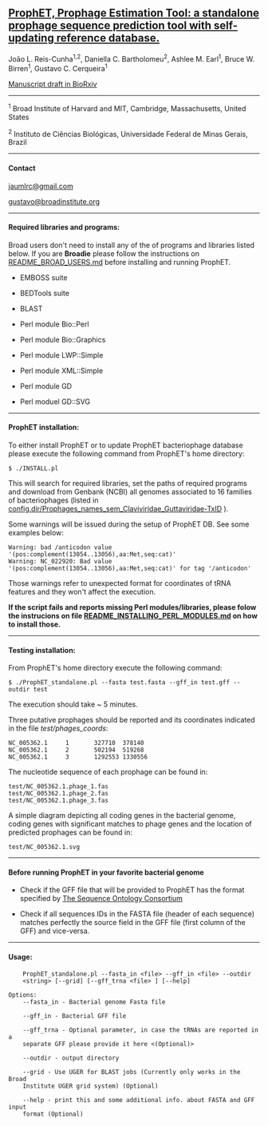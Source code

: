 
<a href="http://www.biorxiv.org/content/early/2017/08/16/176750"><h2>ProphET, Prophage Estimation Tool: a standalone prophage sequence prediction tool with self-updating reference database.</h2></a>

João L. Reis-Cunha<sup>1,2</sup>, Daniella C. Bartholomeu<sup>2</sup>, Ashlee M. Earl<sup>1</sup>,  Bruce W. Birren<sup>1</sup>, Gustavo C. Cerqueira<sup>1</sup>


<a href="http://www.biorxiv.org/content/early/2017/08/16/176750">Manuscript draft in BioRxiv</a>

------

<sup>1</sup> Broad Institute of Harvard and MIT, Cambridge, Massachusetts, United States

<sup>2</sup> Instituto de Ciências Biológicas, Universidade Federal de Minas Gerais, Brazil

------
<h4>Contact</h4>

<a href="mailto:jaumlrc@gmail.com">jaumlrc@gmail.com</a>

gustavo@broadinstitute.org

------
<h4>Required libraries and programs:</h4>

Broad users don't need to install any of the of programs and libraries listed below. If you are **Broadie** please follow the instructions on [README_BROAD_USERS.md](README_BROAD_USERS.md)  before installing and running ProphET.

* EMBOSS suite

* BEDTools suite

* BLAST

* Perl module Bio::Perl

* Perl module Bio::Graphics

* Perl module LWP::Simple

* Perl module XML::Simple

* Perl module GD

* Perl moduel GD::SVG



------
<h4>ProphET installation:</h4>

To either install ProphET or to update ProphET bacteriophage database please execute the following command from ProphET's home directory:
```
$ ./INSTALL.pl
```

This will search for required libraries, set the paths of required programs and download from Genbank (NCBI) all genomes associated to 16 families of bacteriophages
(listed in [config.dir/Prophages_names_sem_Claviviridae_Guttaviridae-TxID](config.dir/Prophages_names_sem_Claviviridae_Guttaviridae-TxID) ).


Some warnings will be issued during the setup of ProphET DB. See some examples below: 
```
Warning: bad /anticodon value '(pos:complement(13054..13056),aa:Met,seq:cat)'
Warning: NC_022920: Bad value '(pos:complement(13054..13056),aa:Met,seq:cat)' for tag '/anticodon'
```
Those warnings refer to unexpected format for coordinates of tRNA features and they won't affect the execution.


**If the script fails and reports missing Perl modules/libraries, please folow the instrucions on file  [README_INSTALLING_PERL_MODULES.md](README_INSTALLING_PERL_MODULES.md) on how to install those.**
 

------

<h4>Testing installation:</h4>

From ProphET's home directory execute the following command:
```
$ ./ProphET_standalone.pl --fasta test.fasta --gff_in test.gff --outdir test
```
The execution should take ~ 5 minutes.

Three putative prophages should be reported and its coordinates indicated in the file *test/phages_coords*:
```
NC_005362.1     1       327710  378140
NC_005362.1     2       502194  519268
NC_005362.1     3       1292553 1330556
```

The nucleotide sequence of each prophage can be found in:
```
test/NC_005362.1.phage_1.fas
test/NC_005362.1.phage_2.fas
test/NC_005362.1.phage_3.fas
```

A simple diagram depicting all coding genes in the bacterial genome, coding genes with significant matches to phage genes and the location of predicted prophages can be found in:
```
test/NC_005362.1.svg
```
------
<h4>Before running ProphET in your favorite bacterial genome</h4>

* Check if the GFF file that will be provided to ProphET has the format specified by [The Sequence Ontology Consortium](https://github.com/The-Sequence-Ontology/Specifications/blob/master/gff3.md)

* Check if all sequences IDs in the FASTA file (header of each sequence) matches perfectly the source field in the GFF file (first column of the GFF) and vice-versa.

------

<h4>Usage:</h4>

```
    ProphET_standalone.pl --fasta_in <file> --gff_in <file> --outdir
    <string> [--grid] [--gff_trna <file> ] [--help]

Options:
    --fasta_in - Bacterial genome Fasta file

    --gff_in - Bacterial GFF file

    --gff_trna - Optional parameter, in case the tRNAs are reported in a
    separate GFF please provide it here <(Optional)>

    --outdir - output directory

    --grid - Use UGER for BLAST jobs (Currently only works in the Broad
    Institute UGER grid system) (Optional)

    --help - print this and some additional info. about FASTA and GFF input
    format (Optional)
```

